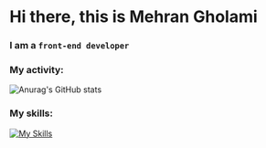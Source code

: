 # Hi there, this is Mehran Gholami
### I am a `front-end developer`

### My activity:

![Anurag's GitHub stats](https://github-readme-stats.vercel.app/api?username=MehranGholami1384&show_icons=true&theme=dark)

### My skills:

[![My Skills](https://skillicons.dev/icons?i=html,css,bootstrap,js,jquery,git,github)](https://skillicons.dev)
